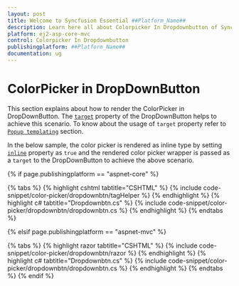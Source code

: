 ```yaml
---
layout: post
title: Welcome to Syncfusion Essential ##Platform_Name##
description: Learn here all about Colorpicker In Dropdownbutton of Syncfusion Essential ##Platform_Name## widgets based on HTML5 and jQuery.
platform: ej2-asp-core-mvc
control: Colorpicker In Dropdownbutton
publishingplatform: ##Platform_Name##
documentation: ug
---
```


# ColorPicker in DropDownButton

This section explains about how to render the ColorPicker in DropDownButton. The
[`target`](https://help.syncfusion.com/cr/aspnetcore-js2/Syncfusion.EJ2.Splitbuttons.DropDownButton.html#Syncfusion_EJ2_SplitButtons_DropDownButton_Target) property of the DropDownButton helps to achieve this scenario. To know about the usage of `target` property refer to [`Popup templating`](./../../drop-down-button/popup-items.html#popup-templating) section.

In the below sample, the color picker is rendered as inline type by setting [`inline`](https://help.syncfusion.com/cr/aspnetcore-js2/Syncfusion.EJ2.Inputs.ColorPicker.html#Syncfusion_EJ2_Inputs_ColorPicker_Inline) property as `true` and the rendered color picker wrapper is passed as a `target` to the DropDownButton to achieve the above scenario.

{% if page.publishingplatform == "aspnet-core" %}

{% tabs %}
{% highlight cshtml tabtitle="CSHTML" %}
{% include code-snippet/color-picker/dropdownbtn/tagHelper %}
{% endhighlight %}
{% highlight c# tabtitle="Dropdownbtn.cs" %}
{% include code-snippet/color-picker/dropdownbtn/dropdownbtn.cs %}
{% endhighlight %}
{% endtabs %}

{% elsif page.publishingplatform == "aspnet-mvc" %}

{% tabs %}
{% highlight razor tabtitle="CSHTML" %}
{% include code-snippet/color-picker/dropdownbtn/razor %}
{% endhighlight %}
{% highlight c# tabtitle="Dropdownbtn.cs" %}
{% include code-snippet/color-picker/dropdownbtn/dropdownbtn.cs %}
{% endhighlight %}
{% endtabs %}
{% endif %}



